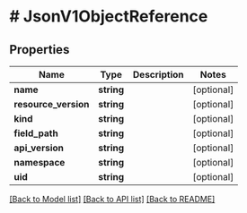 # # JsonV1ObjectReference

## Properties

Name | Type | Description | Notes
------------ | ------------- | ------------- | -------------
**name** | **string** |  | [optional]
**resource_version** | **string** |  | [optional]
**kind** | **string** |  | [optional]
**field_path** | **string** |  | [optional]
**api_version** | **string** |  | [optional]
**namespace** | **string** |  | [optional]
**uid** | **string** |  | [optional]

[[Back to Model list]](../../README.md#models) [[Back to API list]](../../README.md#endpoints) [[Back to README]](../../README.md)
